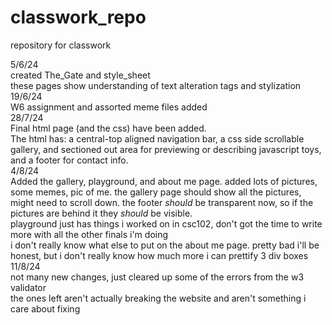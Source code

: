 # classwork_repo
repository for classwork

5/6/24 <br>
created The_Gate and style_sheet <br>
these pages show understanding of text alteration tags and stylization <br>
19/6/24 <br>
W6 assignment and assorted meme files added <br>
28/7/24 <br>
Final html page (and the css) have been added.<br>
The html has: a central-top aligned navigation bar, a css side scrollable gallery, and sectioned out area for previewing or describing javascript toys, and a footer for contact info. <br>
4/8/24<br>
Added the gallery, playground, and about me page.
added lots of pictures, some memes, pic of me.
the gallery page should show all the pictures, might need to scroll down. the footer *should* be transparent now, so if the pictures are behind it they *should* be visible.<br>
playground just has things i worked on in csc102, don't got the time to write more with all the other finals i'm doing<br>
i don't really know what else to put on the about me page. pretty bad i'll be honest, but i don't really know how much more i can prettify 3 div boxes <br>
11/8/24<br>
not many new changes, just cleared up some of the errors from the w3 validator<br>
the ones left aren't actually breaking the website and aren't something i care about fixing<br>
